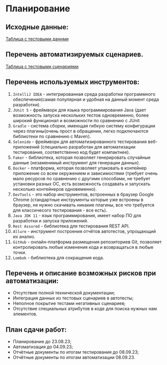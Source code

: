 # Планирование
## Исходные данные:
[Таблица с тестовыми даннми](https://docs.google.com/spreadsheets/d/1AwslaBLXZIE-qOLH0Giw1AcRqcNxMu9iA03hVIA0CsE/edit?usp=sharing)
## Перечень автоматизируемых сценариев.
[Таблица с тестовыми сценариями](https://docs.google.com/spreadsheets/d/1AwslaBLXZIE-qOLH0Giw1AcRqcNxMu9iA03hVIA0CsE/edit#gid=1895355200)
  
## Перечень используемых инструментов:
1. `IntelliJ IDEA` - интегрированная среда разработки программного обеспечения(самая популярная и удобная на данный момент среда разработки).
2. `JUnit 5` - фреймворк для языка программирования Java (дает возможность запуска нескольких тестов одновременно, более широкий функционал и возможности по сравнению с JUnit 
3. `Gradle` - система сборки, имеющая гибкую систему конфигурации через плагины(очень прост в обращении, легко подключаются библиотеки по сравнению с Maven).
4. `Selenide` - фреймворк для автоматизированного тестирования веб-приложений (специально разработан для автоматизации тестирования, соответственно код будет компактнее).
5. `Faker` - библиотека, которая позволяет генерировать случайные данные (незаменимый инструмент для генерации данных).
7. `Docker` -  платформа, которая позволяет упаковать в контейнер приложение со всем окружением и зависимостями (требует очень мало ресурсов по сравнению с другими способами, не требует установки разных ОС, есть возможность создавать и запускать несколько контейнеров одновеменно).
8. `DevTools` - это набор инструментов, встроенных в браузер Google Chrome (стандартные инструменты которые уже встроены в браузер, не нужно скачивать никакие плагины, все что требуется для классичесого тестирования - все есть).
9. `Java JDK 11` - язык программирования, имеет набор ПО для разработки и запуска приложений.
10. `Rest Assured` - библиотека для тестирования REST API.
11. `Allure` - инструмент построения отчётов автотестов, упрощающий их анализ.
12. `GitHub` - онлайн-платформа размещения репозиториев Git, позволяет контролировать любые изменения кода и возвращаться в любые точки.
13. `Lombok` - библиотека для сокращения кода.




## Перечень и описание возможных рисков при автоматизации:
- Отсутствие полной технической документации;
- Интеграция данных из тестовых сценариев в автотесты;
- Неполное покрытие тестами негативных сценариев;
- Отсутствие специальных атрибутов в коде для поиска нужных нам элементов.


## План сдачи работ:
- Планирование до 23.08.23;  
- Автоматизация до 04.09.23;  
- Отчётные документы по итогам тестирования до 08.09.23;  
- Отчётные документы по итогам автоматизации 08.09.23.
